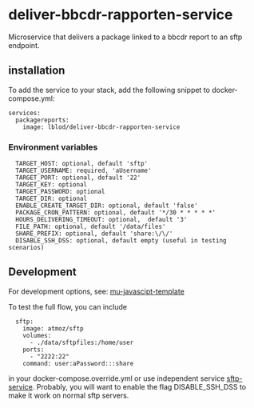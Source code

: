 # deliver-bbcdr-rapporten-service
Microservice that delivers a package linked to a bbcdr report to an sftp endpoint.

## installation
To add the service to your stack, add the following snippet to docker-compose.yml:

```
services:
  packagereports:
    image: lblod/deliver-bbcdr-rapporten-service

```
### Environment variables
```
  TARGET_HOST: optional, default 'sftp'
  TARGET_USERNAME: required, 'aUsername'
  TARGET_PORT: optional, default '22'
  TARGET_KEY: optional
  TARGET_PASSWORD: optional
  TARGET_DIR: optional
  ENABLE_CREATE_TARGET_DIR: optional, default 'false'
  PACKAGE_CRON_PATTERN: optional, default '*/30 * * * * *'
  HOURS_DELIVERING_TIMEOUT: optional,  default '3'
  FILE_PATH: optional, default '/data/files'
  SHARE_PREFIX: optional, default 'share:\/\/'
  DISABLE_SSH_DSS: optional, default empty (useful in testing scenarios)
```
## Development
For development options, see: [mu-javascipt-template](https://github.com/mu-semtech/mu-javascript-template)

To test the full flow, you can include
```
  sftp:
    image: atmoz/sftp
    volumes:
      - ./data/sftpfiles:/home/user
    ports:
      - "2222:22"
    command: user:aPassword:::share
```
in your docker-compose.override.yml or use independent service [sftp-service](https://github.com/lblod/sftp-service).
Probably, you will want to enable the flag DISABLE_SSH_DSS to make it work on normal sftp servers.